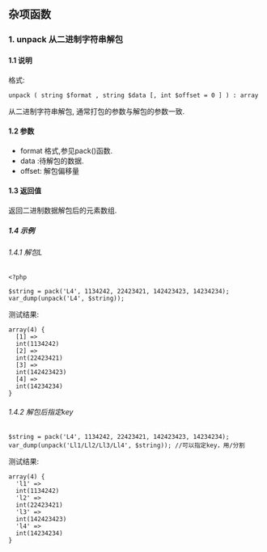 ## 杂项函数
### 1. unpack 从二进制字符串解包
#### 1.1 说明
格式:
```
unpack ( string $format , string $data [, int $offset = 0 ] ) : array
```
从二进制字符串解包, 通常打包的参数与解包的参数一致.

#### 1.2 参数
- format 格式,参见pack()函数.
- data :待解包的数据.
- offset: 解包偏移量

#### 1.3 返回值
返回二进制数据解包后的元素数组.

##### 1.4 示例
###### 1.4.1 解包L
```
<?php

$string = pack('L4', 1134242, 22423421, 142423423, 14234234);
var_dump(unpack('L4', $string));
```
测试结果:
```
array(4) {
  [1] =>
  int(1134242)
  [2] =>
  int(22423421)
  [3] =>
  int(142423423)
  [4] =>
  int(14234234)
}
```

###### 1.4.2 解包后指定key
```
$string = pack('L4', 1134242, 22423421, 142423423, 14234234);
var_dump(unpack('Ll1/Ll2/Ll3/Ll4', $string)); //可以指定key，用/分割
```
测试结果:
```
array(4) {
  'l1' =>
  int(1134242)
  'l2' =>
  int(22423421)
  'l3' =>
  int(142423423)
  'l4' =>
  int(14234234)
}
```


